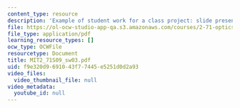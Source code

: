```yaml
---
content_type: resource
description: 'Example of student work for a class project: slide presentation on '
file: https://ol-ocw-studio-app-qa.s3.amazonaws.com/courses/2-71-optics-spring-2009/f9e320d9691043f77445e5251d0d2a93_MIT2_71S09_sw03.pdf
file_type: application/pdf
learning_resource_types: []
ocw_type: OCWFile
resourcetype: Document
title: MIT2_71S09_sw03.pdf
uid: f9e320d9-6910-43f7-7445-e5251d0d2a93
video_files:
  video_thumbnail_file: null
video_metadata:
  youtube_id: null
---
```

